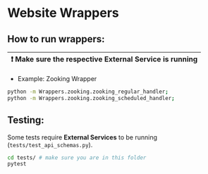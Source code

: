 # Website Wrappers

## How to run wrappers:

| :exclamation:  Make sure the respective External Service is running  |
|----------------------------------------------------------------------|

- Example: Zooking Wrapper 
```bash
python -m Wrappers.zooking.zooking_regular_handler; 
python -m Wrappers.zooking.zooking_scheduled_handler;
```


## Testing:

Some tests require **External Services** to be running (`tests/test_api_schemas.py`).

```bash
cd tests/ # make sure you are in this folder
pytest
```